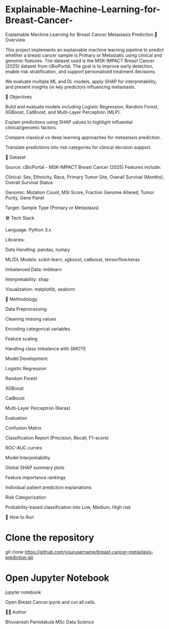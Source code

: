 # Explainable-Machine-Learning-for-Breast-Cancer-
Explainable Machine Learning for Breast Cancer Metastasis Prediction
📌 Overview

This project implements an explainable machine learning pipeline to predict whether a breast cancer sample is Primary or Metastatic using clinical and genomic features. The dataset used is the MSK-IMPACT Breast Cancer (2025) dataset from cBioPortal. The goal is to improve early detection, enable risk stratification, and support personalised treatment decisions.

We evaluate multiple ML and DL models, apply SHAP for interpretability, and present insights on key predictors influencing metastasis.

🎯 Objectives

Build and evaluate models including Logistic Regression, Random Forest, XGBoost, CatBoost, and Multi-Layer Perceptron (MLP).

Explain predictions using SHAP values to highlight influential clinical/genomic factors.

Compare classical vs deep learning approaches for metastasis prediction.

Translate predictions into risk categories for clinical decision support.

📂 Dataset

Source: cBioPortal - MSK-IMPACT Breast Cancer (2025)
Features include:

Clinical: Sex, Ethnicity, Race, Primary Tumor Site, Overall Survival (Months), Overall Survival Status

Genomic: Mutation Count, MSI Score, Fraction Genome Altered, Tumor Purity, Gene Panel

Target: Sample Type (Primary or Metastasis)

🛠 Tech Stack

Language: Python 3.x

Libraries:

Data Handling: pandas, numpy

ML/DL Models: scikit-learn, xgboost, catboost, tensorflow.keras

Imbalanced Data: imblearn

Interpretability: shap

Visualization: matplotlib, seaborn

📑 Methodology

Data Preprocessing

Cleaning missing values

Encoding categorical variables

Feature scaling

Handling class imbalance with SMOTE

Model Development

Logistic Regression

Random Forest

XGBoost

CatBoost

Multi-Layer Perceptron (Keras)

Evaluation

Confusion Matrix

Classification Report (Precision, Recall, F1-score)

ROC-AUC curves

Model Interpretability

Global SHAP summary plots

Feature importance rankings

Individual patient prediction explanations

Risk Categorization

Probability-based classification into Low, Medium, High risk

📌 How to Run
# Clone the repository
git clone https://github.com/yourusername/breast-cancer-metastasis-prediction.git

# Open Jupyter Notebook
jupyter notebook


Open Breast Cancer.ipynb and run all cells.

👩‍⚕️ Author

Bhuvanesh Pamidakula
MSc Data Science
